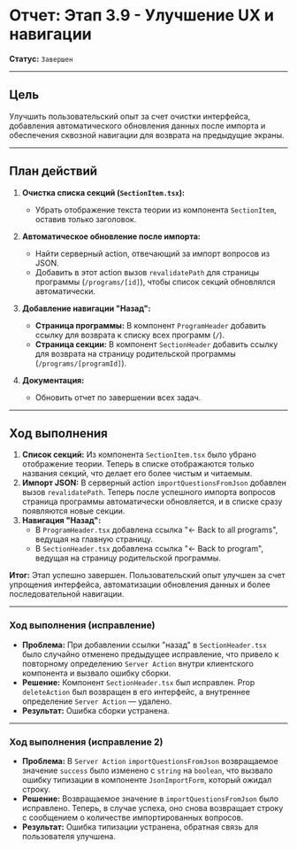# Отчет: Этап 3.9 - Улучшение UX и навигации

**Статус:** `Завершен`

---

## Цель

Улучшить пользовательский опыт за счет очистки интерфейса, добавления автоматического обновления данных после импорта и обеспечения сквозной навигации для возврата на предыдущие экраны.

---

## План действий

1.  **Очистка списка секций (`SectionItem.tsx`):**
    - Убрать отображение текста теории из компонента `SectionItem`, оставив только заголовок.

2.  **Автоматическое обновление после импорта:**
    - Найти серверный action, отвечающий за импорт вопросов из JSON.
    - Добавить в этот action вызов `revalidatePath` для страницы программы (`/programs/[id]`), чтобы список секций обновлялся автоматически.

3.  **Добавление навигации "Назад":**
    - **Страница программы:** В компонент `ProgramHeader` добавить ссылку для возврата к списку всех программ (`/`).
    - **Страница секции:** В компонент `SectionHeader` добавить ссылку для возврата на страницу родительской программы (`/programs/[programId]`).

4.  **Документация:**
    - Обновить отчет по завершении всех задач.

---

## Ход выполнения

1.  **Список секций:** Из компонента `SectionItem.tsx` было убрано отображение теории. Теперь в списке отображаются только названия секций, что делает его более чистым и читаемым.
2.  **Импорт JSON:** В серверный action `importQuestionsFromJson` добавлен вызов `revalidatePath`. Теперь после успешного импорта вопросов страница программы автоматически обновляется, и в списке сразу появляются новые секции.
3.  **Навигация "Назад":**
    - В `ProgramHeader.tsx` добавлена ссылка "&larr; Back to all programs", ведущая на главную страницу.
    - В `SectionHeader.tsx` добавлена ссылка "&larr; Back to program", ведущая на страницу родительской программы.

**Итог:** Этап успешно завершен. Пользовательский опыт улучшен за счет упрощения интерфейса, автоматизации обновления данных и более последовательной навигации.

---
### **Ход выполнения (исправление)**

-   **Проблема:** При добавлении ссылки "назад" в `SectionHeader.tsx` было случайно отменено предыдущее исправление, что привело к повторному определению `Server Action` внутри клиентского компонента и вызвало ошибку сборки.
-   **Решение:** Компонент `SectionHeader.tsx` был исправлен. Prop `deleteAction` был возвращен в его интерфейс, а внутреннее определение `Server Action` — удалено.
-   **Результат:** Ошибка сборки устранена.

---
### **Ход выполнения (исправление 2)**

-   **Проблема:** В `Server Action` `importQuestionsFromJson` возвращаемое значение `success` было изменено с `string` на `boolean`, что вызвало ошибку типизации в компоненте `JsonImportForm`, который ожидал строку.
-   **Решение:** Возвращаемое значение в `importQuestionsFromJson` было исправлено. Теперь, в случае успеха, оно снова возвращает строку с сообщением о количестве импортированных вопросов.
-   **Результат:** Ошибка типизации устранена, обратная связь для пользователя улучшена.
